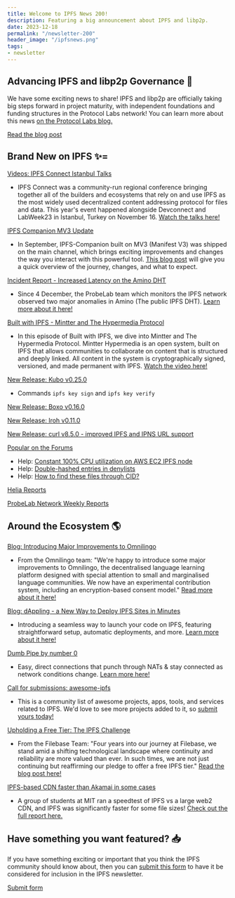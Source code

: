 ```yaml
---
title: Welcome to IPFS News 200!
description: Featuring a big announcement about IPFS and libp2p.
date: 2023-12-18
permalink: "/newsletter-200"
header_image: "/ipfsnews.png"
tags:
- newsletter
---
```


## **Advancing IPFS and libp2p Governance 🔭**

We have some exciting news to share! IPFS and libp2p are officially taking big steps forward in project maturity, with independent foundations and funding structures in the Protocol Labs network! You can learn more about this news [on the Protocol Labs blog.](https://protocol.ai/blog/advancing-ipfs-and-libp2p-governance/)

<a href="https://protocol.ai/blog/advancing-ipfs-and-libp2p-governance/" class="cta-button">Read the blog post</a>

## **Brand New on IPFS ✨**=

[Videos: IPFS Connect Istanbul Talks](https://www.youtube.com/playlist?list=PLfW9my7NCey-y5_j6QGCtGoigQuVlZ3Bj)

- IPFS Connect was a community-run regional conference bringing together all of the builders and ecosystems that rely on and use IPFS as the most widely used decentralized content addressing protocol for files and data. This year's event happened alongside Devconnect and LabWeek23 in Istanbul, Turkey on November 16. [Watch the talks here!](https://www.youtube.com/playlist?list=PLfW9my7NCey-y5_j6QGCtGoigQuVlZ3Bj)

[IPFS Companion MV3 Update](https://blog.ipfs.tech/2023-ipfs-companion-mv3-update/)

- In September, IPFS-Companion built on MV3 (Manifest V3) was shipped on the main channel, which brings exciting improvements and changes the way you interact with this powerful tool. [This blog post](https://blog.ipfs.tech/2023-ipfs-companion-mv3-update/) will give you a quick overview of the journey, changes, and what to expect.

[Incident Report - Increased Latency on the Amino DHT](https://discuss.ipfs.tech/t/incident-report-increased-latency-on-the-amino-dht/17338)

- Since 4 December, the ProbeLab team which monitors the IPFS network observed two major anomalies in Amino (The public IPFS DHT). [Learn more about it here!](https://discuss.ipfs.tech/t/incident-report-increased-latency-on-the-amino-dht/17338)

[Built with IPFS - Mintter and The Hypermedia Protocol](https://www.youtube.com/watch?v=K3U6A4sgKo4)

- In this episode of Built with IPFS, we dive into Mintter and The Hypermedia Protocol. Mintter Hypermedia is an open system, built on IPFS that allows communities to collaborate on content that is structured and deeply linked. All content in the system is cryptographically signed, versioned, and made permanent with IPFS. [Watch the video here!](https://www.youtube.com/watch?v=K3U6A4sgKo4)

[New Release: Kubo v0.25.0](https://github.com/ipfs/kubo/releases/tag/v0.25.0)

- Commands `ipfs key sign` and `ipfs key verify`

[New Release: Boxo v0.16.0](https://github.com/ipfs/boxo/releases/tag/v0.16.0)

[New Release: Iroh v0.11.0](https://github.com/n0-computer/iroh/releases/tag/v0.11.0)

[New Release: curl v8.5.0 - improved IPFS and IPNS URL support](https://github.com/zuoxiaofeng/curl/commit/7afa1be7d799a73f3ab6fb0b0072159103da802a)

[Popular on the Forums](https://discuss.ipfs.tech/top?period=monthly)

- Help: [Constant 100% CPU utilization on AWS EC2 IPFS node](https://discuss.ipfs.tech/t/constant-100-cpu-utilization-on-aws-ec2-ipfs-node/17172)
- Help: [Double-hashed entries in denylists](https://discuss.ipfs.tech/t/double-hashed-entries-in-denylists/17199)
- Help: [How to find these files through CID?](https://discuss.ipfs.tech/t/how-to-find-these-files-through-cid-the-files-are-very-important-to-me/17297)

[Helia Reports](https://pl-strflt.notion.site/Helia-Report-2023-10-ddd18180aec54ff9ad06f0771340b850)

[ProbeLab Network Weekly Reports](https://github.com/plprobelab/network-measurements/tree/master/reports/2023)

## **Around the Ecosystem 🌎**

[Blog: Introducing Major Improvements to Omnilingo](https://blog.ipfs.tech/major-improvements-to-omnilingo/)

- From the Omnilingo team: "We're happy to introduce some major improvements to Omnilingo, the decentralised language learning platform designed with special attention to small and marginalised language communities. We now have an experimental contribution system, including an encryption-based consent model." [Read more about it here!](https://blog.ipfs.tech/major-improvements-to-omnilingo/)

[Blog: dAppling - a New Way to Deploy IPFS Sites in Minutes](https://blog.ipfs.tech/2023-11-dappling/)

- Introducing a seamless way to launch your code on IPFS, featuring straightforward setup, automatic deployments, and more. [Learn more about it here!](https://blog.ipfs.tech/2023-11-dappling/)

[Dumb Pipe by number 0](https://www.dumbpipe.dev/)

- Easy, direct connections that punch through NATs & stay connected as network conditions change. [Learn more here!](https://www.dumbpipe.dev/)

[Call for submissions: awesome-ipfs](https://github.com/ipfs/awesome-ipfs)

- This is a community list of awesome projects, apps, tools, and services related to IPFS. We'd love to see more projects added to it, so [submit yours today!](https://github.com/ipfs/awesome-ipfs)

[Upholding a Free Tier: The IPFS Challenge](https://filebase.com/blog/upholding-a-free-tier-the-ipfs-challenge/)

- From the Filebase Team: "Four years into our journey at Filebase, we stand amid a shifting technological landscape where continuity and reliability are more valued than ever. In such times, we are not just continuing but reaffirming our pledge to offer a free IPFS tier." [Read the blog post here!](https://filebase.com/blog/upholding-a-free-tier-the-ipfs-challenge/)

[IPFS-based CDN faster than Akamai in some cases](https://github.com/p2p-cdn/speedtest-site/blob/master/final-report.pdf)

- A group of students at MIT ran a speedtest of IPFS vs a large web2 CDN, and IPFS was significantly faster for some file sizes! [Check out the full report here.](https://github.com/p2p-cdn/speedtest-site/blob/master/final-report.pdf)

## **Have something you want featured? 📥**

If you have something exciting or important that you think the IPFS community should know about, then you can [submit this form](https://airtable.com/appjqlMYucNiOYHl7/shrfPrKe112FW3ucv) to have it be considered for inclusion in the IPFS newsletter.

<a href="https://airtable.com/appjqlMYucNiOYHl7/shrfPrKe112FW3ucv" class="cta-button">Submit form</a>
